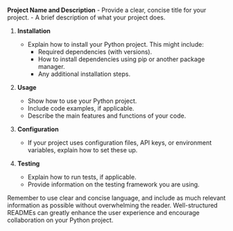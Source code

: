 
   **Project Name and Description**
    - Provide a clear, concise title for your project.
    - A brief description of what your project does.
  
1. **Installation**
    - Explain how to install your Python project. This might include:
        - Required dependencies (with versions).
        - How to install dependencies using pip or another package manager.
        - Any additional installation steps.
2. **Usage**
    - Show how to use your Python project.
    - Include code examples, if applicable.
    - Describe the main features and functions of your code.
  
3. **Configuration**
    - If your project uses configuration files, API keys, or environment variables, explain how to set these up.
  
4. **Testing**
    - Explain how to run tests, if applicable.
    - Provide information on the testing framework you are using.


Remember to use clear and concise language, and include as much relevant information as possible without overwhelming the reader. Well-structured READMEs can greatly enhance the user experience and encourage collaboration on your Python project.